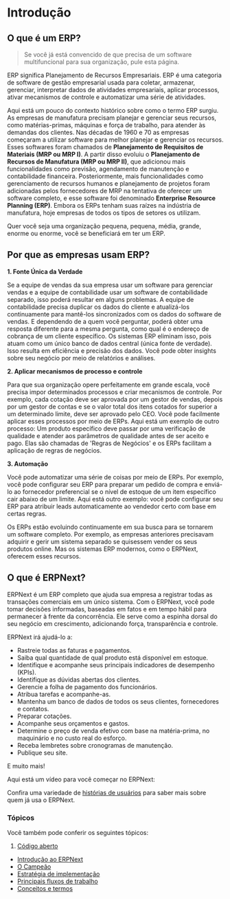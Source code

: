# Introdução



## O que é um ERP?



> 
> Se você já está convencido de que precisa de um software multifuncional para sua organização, pule esta página.
> 
> 
> 


ERP significa Planejamento de Recursos Empresariais. ERP é uma categoria de software de gestão empresarial usada para coletar, armazenar, gerenciar, interpretar dados de atividades empresariais, aplicar processos, ativar mecanismos de controle e automatizar uma série de atividades.


Aqui está um pouco do contexto histórico sobre como o termo ERP surgiu. As empresas de manufatura precisam planejar e gerenciar seus recursos, como matérias-primas, máquinas e força de trabalho, para atender às demandas dos clientes. Nas décadas de 1960 e 70 as empresas começaram a utilizar software para melhor planejar e gerenciar os recursos. Esses softwares foram chamados de **Planejamento de Requisitos de Materiais (MRP ou MRP I)**. A partir disso evoluiu o **Planejamento de Recursos de Manufatura (MRP ou MRP II)**, que adicionou mais funcionalidades como previsão, agendamento de manutenção e contabilidade financeira. Posteriormente, mais funcionalidades como gerenciamento de recursos humanos e planejamento de projetos foram adicionadas pelos fornecedores de MRP na tentativa de oferecer um software completo, e esse software foi denominado **Enterprise Resource Planning (ERP)**. Embora os ERPs tenham suas raízes na indústria de manufatura, hoje empresas de todos os tipos de setores os utilizam.


Quer você seja uma organização pequena, pequena, média, grande, enorme ou enorme, você se beneficiará em ter um ERP.


## Por que as empresas usam ERP?


**1. Fonte Única da Verdade**


Se a equipe de vendas da sua empresa usar um software para gerenciar vendas e a equipe de contabilidade usar um software de contabilidade separado, isso poderá resultar em alguns problemas. A equipe de contabilidade precisa duplicar os dados do cliente e atualizá-los continuamente para mantê-los sincronizados com os dados do software de vendas. E dependendo de a quem você perguntar, poderá obter uma resposta diferente para a mesma pergunta, como qual é o endereço de cobrança de um cliente específico. Os sistemas ERP eliminam isso, pois atuam como um único banco de dados central (única fonte de verdade). Isso resulta em eficiência e precisão dos dados. Você pode obter insights sobre seu negócio por meio de relatórios e análises.


**2. Aplicar mecanismos de processo e controle**


Para que sua organização opere perfeitamente em grande escala, você precisa impor determinados processos e criar mecanismos de controle. Por exemplo, cada cotação deve ser aprovada por um gestor de vendas, depois por um gestor de contas e se o valor total dos itens cotados for superior a um determinado limite, deve ser aprovado pelo CEO. Você pode facilmente aplicar esses processos por meio de ERPs. Aqui está um exemplo de outro processo: Um produto específico deve passar por uma verificação de qualidade e atender aos parâmetros de qualidade antes de ser aceito e pago. Elas são chamadas de 'Regras de Negócios' e os ERPs facilitam a aplicação de regras de negócios.


**3. Automação**


Você pode automatizar uma série de coisas por meio de ERPs. Por exemplo, você pode configurar seu ERP para preparar um pedido de compra e enviá-lo ao fornecedor preferencial se o nível de estoque de um item específico cair abaixo de um limite. Aqui está outro exemplo: você pode configurar seu ERP para atribuir leads automaticamente ao vendedor certo com base em certas regras.


Os ERPs estão evoluindo continuamente em sua busca para se tornarem um software completo. Por exemplo, as empresas anteriores precisavam adquirir e gerir um sistema separado se quisessem vender os seus produtos online. Mas os sistemas ERP modernos, como o ERPNext, oferecem esses recursos.


## O que é ERPNext?


ERPNext é um ERP completo que ajuda sua empresa a registrar todas as transações comerciais em um único sistema. Com o ERPNext, você pode tomar decisões informadas, baseadas em fatos e em tempo hábil para permanecer à frente da concorrência. Ele serve como a espinha dorsal do seu negócio em crescimento, adicionando força, transparência e controle.


ERPNext irá ajudá-lo a:


* Rastreie todas as faturas e pagamentos.
* Saiba qual quantidade de qual produto está disponível em estoque.
* Identifique e acompanhe seus principais indicadores de desempenho (KPIs).
* Identifique as dúvidas abertas dos clientes.
* Gerencie a folha de pagamento dos funcionários.
* Atribua tarefas e acompanhe-as.
* Mantenha um banco de dados de todos os seus clientes, fornecedores e contatos.
* Preparar cotações.
* Acompanhe seus orçamentos e gastos.
* Determine o preço de venda efetivo com base na matéria-prima, no maquinário e no custo real do esforço.
* Receba lembretes sobre cronogramas de manutenção.
* Publique seu site.


E muito mais!


Aqui está um vídeo para você começar no ERPNext:


Confira uma variedade de [histórias de usuários](https://erpnext.com/blog/customer-success-stories) para saber mais sobre quem já usa o ERPNext.


### Tópicos


Você também pode conferir os seguintes tópicos:


1. [Código aberto](/docs/user/manual/en/introduction/open-source)


* [Introdução ao ERPNext](/docs/user/manual/en/introduction/getting-started-with-erpnext)
* [O Campeão](/docs/user/manual/en/introduction/the-champion)
* [Estratégia de implementação](/docs/user/manual/en/introduction/implementation-strategy)
* [Principais fluxos de trabalho](/docs/user/manual/en/introduction/key-workflows)
* [Conceitos e termos](/docs/user/manual/en/introduction/concepts-and-terms)



